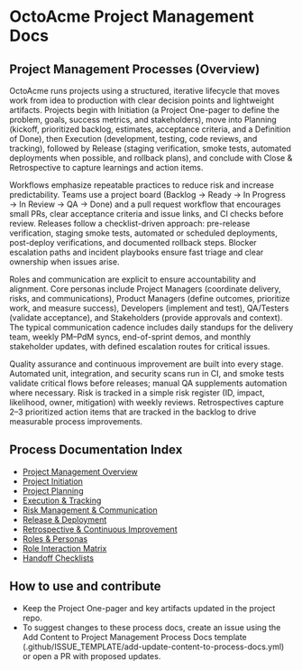 # OctoAcme Project Management Docs

## Project Management Processes (Overview)
OctoAcme runs projects using a structured, iterative lifecycle that moves work from idea to production with clear decision points and lightweight artifacts. Projects begin with Initiation (a Project One-pager to define the problem, goals, success metrics, and stakeholders), move into Planning (kickoff, prioritized backlog, estimates, acceptance criteria, and a Definition of Done), then Execution (development, testing, code reviews, and tracking), followed by Release (staging verification, smoke tests, automated deployments when possible, and rollback plans), and conclude with Close &amp; Retrospective to capture learnings and action items.

Workflows emphasize repeatable practices to reduce risk and increase predictability. Teams use a project board (Backlog → Ready → In Progress → In Review → QA → Done) and a pull request workflow that encourages small PRs, clear acceptance criteria and issue links, and CI checks before review. Releases follow a checklist-driven approach: pre-release verification, staging smoke tests, automated or scheduled deployments, post-deploy verifications, and documented rollback steps. Blocker escalation paths and incident playbooks ensure fast triage and clear ownership when issues arise.

Roles and communication are explicit to ensure accountability and alignment. Core personas include Project Managers (coordinate delivery, risks, and communications), Product Managers (define outcomes, prioritize work, and measure success), Developers (implement and test), QA/Testers (validate acceptance), and Stakeholders (provide approvals and context). The typical communication cadence includes daily standups for the delivery team, weekly PM–PdM syncs, end-of-sprint demos, and monthly stakeholder updates, with defined escalation routes for critical issues.

Quality assurance and continuous improvement are built into every stage. Automated unit, integration, and security scans run in CI, and smoke tests validate critical flows before releases; manual QA supplements automation where necessary. Risk is tracked in a simple risk register (ID, impact, likelihood, owner, mitigation) with weekly reviews. Retrospectives capture 2–3 prioritized action items that are tracked in the backlog to drive measurable process improvements.

## Process Documentation Index
- <a href="octoacme-project-management-overview.md">Project Management Overview</a>
- <a href="octoacme-project-initiation.md">Project Initiation</a>
- <a href="octoacme-project-planning.md">Project Planning</a>
- <a href="octoacme-execution-and-tracking.md">Execution &amp; Tracking</a>
- <a href="octoacme-risks-and-communication.md">Risk Management &amp; Communication</a>
- <a href="octoacme-release-and-deployment.md">Release &amp; Deployment</a>
- <a href="octoacme-retrospective-and-continuous-improvement.md">Retrospective &amp; Continuous Improvement</a>
- <a href="octoacme-roles-and-personas.md">Roles &amp; Personas</a>
- <a href="octoacme-role-interaction-matrix.md">Role Interaction Matrix</a>
- <a href="octoacme-handoff-checklists.md">Handoff Checklists</a>

## How to use and contribute
- Keep the Project One-pager and key artifacts updated in the project repo.
- To suggest changes to these process docs, create an issue using the Add Content to Project Management Process Docs template (.github/ISSUE_TEMPLATE/add-update-content-to-process-docs.yml) or open a PR with proposed updates.
